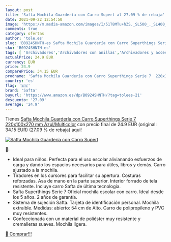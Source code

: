 ```yaml
---
layout: post
title: 'Safta Mochila Guardería con Carro Supert al 27.09 % de rebaja'
date: 2021-09-22 12:54:50
image: 'https://m.media-amazon.com/images/I/51T8MTu+hZS._SL500_._SL400_.jpg'
comments: true
category: ofertas
author: 'tole.es'
slug: 'B0924SHNTH-es Safta Mochila Guardería con Carro Superthings Serie 7...'
sku: 'B0924SHNTH-es'
tags: [ 'Archivadores','Archivadores con anillas','Archivadores y accesorios','Bolsas térmicas para niños','Carpetas','Carpetas y dossieres','Carpetas y sistemas de archivo','Equipaje','Fiambreras y botellas de agua','Material de oficina','Material escolar','Material escolar y educativo','Mochilas','Mochilas infantiles','Oficina y papelería','mochila','safta', ]
actualPrice: 24.9 EUR
currency: EUR
price: 24.9
comparePrice: 34.15 EUR
prodname: 'Safta Mochila Guardería con Carro Superthings Serie 7  220x100x270 mm  Azul/Multicolor'
country: 'es'
flag: '🇪🇸'
brand: 'Safta'
buyurl: 'https://www.amazon.es/dp/B0924SHNTH/?tag=tolees-21'
descuento: '27.09'
average: '24.9'
---
```


Tienes [Safta Mochila Guardería con Carro Superthings Serie 7  220x100x270 mm  Azul/Multicolor](https://www.amazon.es/dp/B0924SHNTH/?tag=tolees-21) con precio final de  24.9 EUR (original: 34.15 EUR) (27.09 %  de rebaja) aqui!

[![Safta Mochila Guardería con Carro Supert](https://m.media-amazon.com/images/I/51T8MTu+hZS._SL500_._SL400_.jpg)](https://www.amazon.es/dp/B0924SHNTH/?tag=tolees-21)

🔎:

- Ideal para niños. Perfecta para el uso escolar alivianando esfuerzos de carga y dando los espacios necesarios para útiles, libros y demás. Carro ajustado a la mochila.
- Tiradores en los cursores para facilitar su apertura. Costuras reforzadas. Asa de mano en la parte superior. Interior forrado de tela resistente. Incluye carro Safta de última tecnología.
- Safta Superthings Serie 7 Oficial mochila escolar con carro. Ideal desde los 5 años. 2 años de garantía.
- Sistema de sujeción Safta. Tarjeta de identificación personal. Mochila extraíble. Medidas: abierto: 54 cm de Alto. Carro de polipropileno y PVC muy resistentes.
- Confeccionada con un material de poliéster muy resistente y cremalleras suaves. Mochila ligera.

[🛒 Comprar!!!](https://www.amazon.es/dp/B0924SHNTH/?tag=tolees-21)
